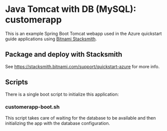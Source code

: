# Java Tomcat with DB (MySQL): customerapp

This is an example Spring Boot Tomcat webapp used in the Azure quickstart guide applications using [Bitnami Stacksmith](stacksmith.bitnami.com).

## Package and deploy with Stacksmith

See https://stacksmith.bitnami.com/support/quickstart-azure for more info.

## Scripts

There is a single boot script to initialize this application:

### customerapp-boot.sh

This script takes care of waiting for the database to be available and then initializing the app with the
database configuration.
